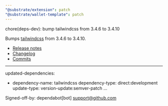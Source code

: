 ```yaml
---
"@substrate/extension": patch
"@substrate/wallet-template": patch
---
```


chore(deps-dev): bump tailwindcss from 3.4.6 to 3.4.10

Bumps [tailwindcss](https://github.com/tailwindlabs/tailwindcss) from 3.4.6 to 3.4.10.
- [Release notes](https://github.com/tailwindlabs/tailwindcss/releases)
- [Changelog](https://github.com/tailwindlabs/tailwindcss/blob/v3.4.10/CHANGELOG.md)
- [Commits](https://github.com/tailwindlabs/tailwindcss/compare/v3.4.6...v3.4.10)

---
updated-dependencies:
- dependency-name: tailwindcss
  dependency-type: direct:development
  update-type: version-update:semver-patch
...

Signed-off-by: dependabot[bot] <support@github.com>
